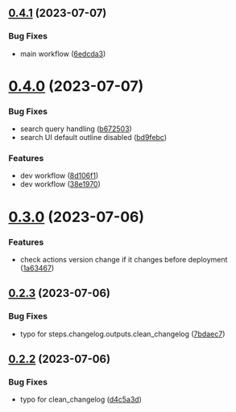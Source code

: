## [0.4.1](https://github.com/henrynoowah/blog/compare/v0.4.0...v0.4.1) (2023-07-07)


### Bug Fixes

* main workflow ([6edcda3](https://github.com/henrynoowah/blog/commit/6edcda331f79bbc66c1a01ce5da6cc1b9741b3f2))



# [0.4.0](https://github.com/henrynoowah/blog/compare/v0.3.0...v0.4.0) (2023-07-07)


### Bug Fixes

* search query handling ([b672503](https://github.com/henrynoowah/blog/commit/b672503b9540b3fbf3e6111fa514dfd56bfd7e09))
* search UI default outline disabled ([bd9febc](https://github.com/henrynoowah/blog/commit/bd9febc5d49db10f47484ea9d0e4b44f25300ae7))


### Features

* dev workflow ([8d106f1](https://github.com/henrynoowah/blog/commit/8d106f18d2a8d94505778cfb5dbf769062931c28))
* dev workflow ([38e1970](https://github.com/henrynoowah/blog/commit/38e1970d194f9ab992d2bd191cb94022093c262f))



# [0.3.0](https://github.com/henrynoowah/blog/compare/v0.2.3...v0.3.0) (2023-07-06)


### Features

* check actions version change if it changes before deployment ([1a63467](https://github.com/henrynoowah/blog/commit/1a634671e994da7b6ed2dae4a2691a49e745fe10))



## [0.2.3](https://github.com/henrynoowah/blog/compare/v0.2.2...v0.2.3) (2023-07-06)


### Bug Fixes

* typo for steps.changelog.outputs.clean_changelog ([7bdaec7](https://github.com/henrynoowah/blog/commit/7bdaec7fdb7f893a1fdfd701f66116cd3b596973))



## [0.2.2](https://github.com/henrynoowah/blog/compare/v0.2.1...v0.2.2) (2023-07-06)


### Bug Fixes

* typo for clean_changelog ([d4c5a3d](https://github.com/henrynoowah/blog/commit/d4c5a3dbff98ff032a91816db2b974067120cf1c))



